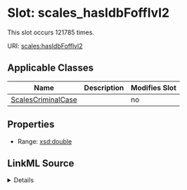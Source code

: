 

# Slot: scales_hasIdbFofflvl2




This slot occurs 121785 times.


URI: [scales:hasIdbFofflvl2](http://schemas.scales-okn.org/rdf/scales#hasIdbFofflvl2)



<!-- no inheritance hierarchy -->





## Applicable Classes

| Name | Description | Modifies Slot |
| --- | --- | --- |
| [ScalesCriminalCase](../classes/ScalesCriminalCase.md) |  |  no  |







## Properties

* Range: [xsd:double](http://www.w3.org/2001/XMLSchema#double)







## LinkML Source

<details>

```yaml
name: scales_hasIdbFofflvl2
from_schema: okns:scales-kg
rank: 1000
slot_uri: scales:hasIdbFofflvl2
alias: scales_hasIdbFofflvl2
domain_of:
- scales_CriminalCase
range: double

```
</details>